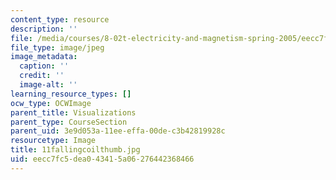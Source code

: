 ```yaml
---
content_type: resource
description: ''
file: /media/courses/8-02t-electricity-and-magnetism-spring-2005/eecc7fc5dea043415a06276442368466_11fallingcoilthumb.jpg
file_type: image/jpeg
image_metadata:
  caption: ''
  credit: ''
  image-alt: ''
learning_resource_types: []
ocw_type: OCWImage
parent_title: Visualizations
parent_type: CourseSection
parent_uid: 3e9d053a-11ee-effa-00de-c3b42819928c
resourcetype: Image
title: 11fallingcoilthumb.jpg
uid: eecc7fc5-dea0-4341-5a06-276442368466
---
```

